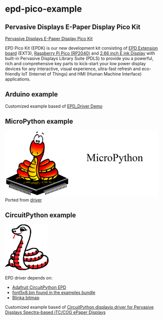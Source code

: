 # epd-pico-example

## Pervasive Displays E-Paper Display Pico Kit

[Pervasive Displays E-Paper Display Pico Kit](https://www.pervasivedisplays.com/product/epd-pico-kit-epdk/)

EPD Pico Kit (EPDK) is our new development kit consisting of [EPD Extension board](https://docs.pervasivedisplays.com/epd-usage/extension-kits/ext3-1) (EXT3), [Raspberry Pi Pico (RP2040)](https://www.raspberrypi.com/products/raspberry-pi-pico/) and [2.66 inch E ink Display](https://www.pervasivedisplays.com/product/2-66-e-ink-displays/) with built-in Pervasive Displays Library Suite (PDLS) to provide you a powerful, rich and comprehensive key parts to kick-start your low power display devices for any interactive, visual experience, ultra-fast refresh and eco-friendly IoT (Internet of Things) and HMI (Human Machine Interface) applications.

## Arduino example

Customized example based of [EPD_Driver Demo](https://github.com/PervasiveDisplays/EPD_Driver_GU_small/tree/main/examples/Demo_271)

## MicroPython example
![Micropython](micropython/micropython.png)
Ported from [driver](https://github.com/PervasiveDisplays/EPD_Driver_GU_small)

## CircuitPython example
![CircuitPython](circuitpython/blinka.bmp)

EPD driver depends on:
* [Adafruit CircuitPython EPD](https://github.com/adafruit/Adafruit_CircuitPython_EPD)
* [font5x8.bin found in the examples bundle](https://github.com/adafruit/Adafruit_CircuitPython_Bundle)
* [Blinka bitmap](https://cdn-learn.adafruit.com/assets/assets/000/057/705/original/adafruit_products_blinka.bmp) 

Customized example based of [CircuitPython displayio driver for Pervasive Displays Spectra-based iTC/COG ePaper Displays](https://github.com/fergbrain/Fergcorp_CircuitPython_PDISpectra)